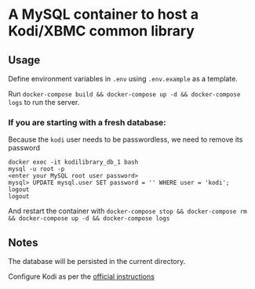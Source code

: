 # A MySQL container to host a Kodi/XBMC common library
## Usage
Define environment variables in `.env` using `.env.example` as a template.

Run `docker-compose build && docker-compose up -d && docker-compose logs` to run the server.

### If you are starting with a fresh database:

Because the `kodi` user needs to be passwordless, we need to remove its password

```
docker exec -it kodilibrary_db_1 bash
mysql -u root -p
<enter your MySQL root user password>
mysql> UPDATE mysql.user SET password = '' WHERE user = 'kodi';
logout
logout
```

And restart the container with `docker-compose stop && docker-compose rm && docker-compose up -d && docker-compose logs`

## Notes
The database will be persisted in the current directory.

Configure Kodi as per the [official instructions](http://kodi.wiki/view/MySQL)

